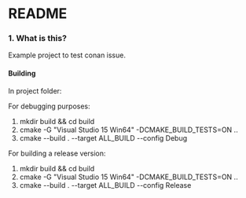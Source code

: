 # README

### 1. What is this?

Example project to test conan issue.

#### Building

In project folder:

For debugging purposes:

1. mkdir build && cd build
3. cmake -G "Visual Studio 15 Win64" -DCMAKE_BUILD_TESTS=ON ..
4. cmake --build . --target ALL_BUILD --config Debug

For building a release version:

1. mkdir build && cd build
3. cmake -G "Visual Studio 15 Win64" -DCMAKE_BUILD_TESTS=ON ..
4. cmake --build . --target ALL_BUILD --config Release
